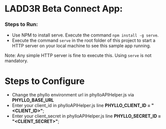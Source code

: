 # LADD3R Beta Connect App:


### Steps to Run:

- Use NPM to install serve. Execute the command `npm install -g serve`.
- Execute the command `serve` in the root folder of this project to start a HTTP server on your local machine to see this sample app running. 

Note: Any simple HTTP server is fine to execute this. Using `serve` is not mandatory. 


# Steps to Configure
- Change the phyllo environment url in phylloAPIHelper.js via **PHYLLO_BASE_URL**
- Enter your client_id in phylloAPIHelper.js line **PHYLLO_CLIENT_ID = "<CLIENT_ID>"**;
- Enter your client_secret in phylloAPIHelper.js line **PHYLLO_SECRET_ID = "<CLIENT_SECRET>"**;
